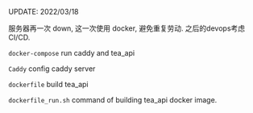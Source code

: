 UPDATE: 2022/03/18

服务器再一次 down, 这一次使用 docker, 避免重复劳动. 之后的devops考虑CI/CD.

`docker-compose` run caddy and tea_api

`Caddy` config caddy server

`dockerfile` build tea_api

`dockerfile_run.sh` command of building tea_api docker image.
